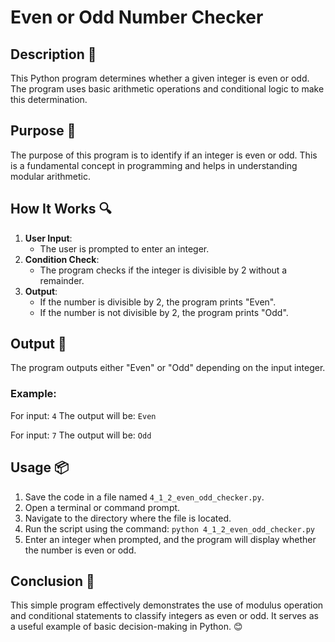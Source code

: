 # Even or Odd Number Checker

## Description 📝
This Python program determines whether a given integer is even or odd.
The program uses basic arithmetic operations and conditional logic to make this determination.

## Purpose 🎯
The purpose of this program is to identify if an integer is even or odd. 
This is a fundamental concept in programming and helps in understanding modular arithmetic.

## How It Works 🔍
1. **User Input**:
   - The user is prompted to enter an integer.
2. **Condition Check**:
   - The program checks if the integer is divisible by 2 without a remainder.
3. **Output**:
   - If the number is divisible by 2, the program prints "Even".
   - If the number is not divisible by 2, the program prints "Odd".

## Output 📜
The program outputs either "Even" or "Odd" depending on the input integer.

### Example:
For input:
    `4`
The output will be:
    `Even`

For input:
    `7`
The output will be:
    `Odd`

## Usage 📦
1. Save the code in a file named `4_1_2_even_odd_checker.py`.
2. Open a terminal or command prompt.
3. Navigate to the directory where the file is located.
4. Run the script using the command:
   `python 4_1_2_even_odd_checker.py`
5. Enter an integer when prompted, and the program will display whether the number is even or odd.

## Conclusion 🚀
This simple program effectively demonstrates the use of modulus operation and conditional statements to classify integers as even or odd.
It serves as a useful example of basic decision-making in Python. 😊





